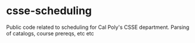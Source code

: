 # csse-scheduling
Public code related to scheduling for Cal Poly's CSSE department. Parsing of catalogs, course prereqs, etc etc

